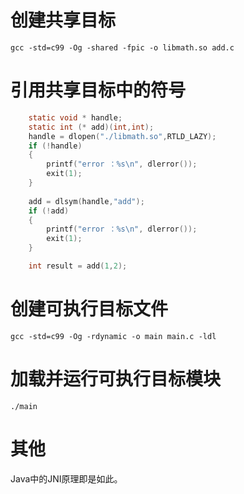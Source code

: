 # 创建共享目标

```
gcc -std=c99 -Og -shared -fpic -o libmath.so add.c
```

# 引用共享目标中的符号

```c
    static void * handle;
    static int (* add)(int,int);
    handle = dlopen("./libmath.so",RTLD_LAZY);
    if (!handle)
    {
        printf("error ：%s\n", dlerror());
        exit(1);
    }
    
    add = dlsym(handle,"add");
    if (!add)
    {
        printf("error ：%s\n", dlerror());
        exit(1);
    }

    int result = add(1,2);
```

# 创建可执行目标文件

```
gcc -std=c99 -Og -rdynamic -o main main.c -ldl
```

# 加载并运行可执行目标模块

```
./main
```

# 其他

Java中的JNI原理即是如此。
